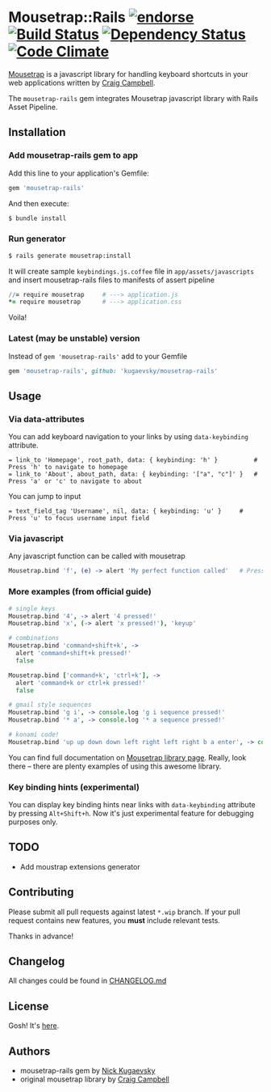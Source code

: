 # Mousetrap::Rails [![endorse](http://api.coderwall.com/kugaevsky/endorsecount.png)](http://coderwall.com/kugaevsky) [![Build Status](https://secure.travis-ci.org/kugaevsky/mousetrap-rails.png?branch=master)](https://travis-ci.org/kugaevsky/mousetrap-rails) [![Dependency Status](https://gemnasium.com/kugaevsky/mousetrap-rails.png)](https://gemnasium.com/kugaevsky/mousetrap-rails) [![Code Climate](https://codeclimate.com/badge.png)](https://codeclimate.com/github/kugaevsky/mousetrap-rails)

[Mousetrap](https://github.com/ccampbell/mousetrap) is a javascript library for handling keyboard shortcuts in your web applications written by [Craig Campbell](http://craig.is/).

The `mousetrap-rails` gem integrates Mousetrap javascript library with Rails Asset Pipeline.


## Installation

### Add mousetrap-rails gem to app

Add this line to your application's Gemfile:

```ruby
gem 'mousetrap-rails'
```

And then execute:

```bash
$ bundle install
```

### Run generator

```bash
$ rails generate mousetrap:install
```

It will create sample `keybindings.js.coffee` file in `app/assets/javascripts` and insert mousetrap-rails files to manifests of assert pipeline

```coffeescript
//= require mousetrap     # ---> application.js
*= require mousetrap      # ---> application.css
```

Voila!

### Latest (may be unstable) version

Instead of `gem 'mousetrap-rails'` add to your Gemfile

```ruby
gem 'mousetrap-rails', github: 'kugaevsky/mousetrap-rails'
```

## Usage

### Via data-attributes

You can add keyboard navigation to your links by using `data-keybinding` attribute.

```haml
= link_to 'Homepage', root_path, data: { keybinding: 'h' }          # Press 'h' to navigate to homepage
= link_to 'About', about_path, data: { keybinding: '["a", "c"]' }   # Press 'a' or 'c' to navigate to about
```

You can jump to input

```haml
= text_field_tag 'Username', nil, data: { keybinding: 'u' }     # Press 'u' to focus username input field
```

### Via javascript

Any javascript function can be called with mousetrap

```coffeescript
Mousetrap.bind 'f', (e) -> alert 'My perfect function called'   # Press 'f' to popup alert
```

### More examples (from official guide)

```coffeescript
# single keys
Mousetrap.bind '4', -> alert '4 pressed!'
Mousetrap.bind 'x', (-> alert 'x pressed!'), 'keyup'

# combinations
Mousetrap.bind 'command+shift+k', ->
  alert 'command+shift+k pressed!'
  false

Mousetrap.bind ['command+k', 'ctrl+k'], ->
  alert 'command+k or ctrl+k pressed!'
  false

# gmail style sequences
Mousetrap.bind 'g i', -> console.log 'g i sequence pressed!'
Mousetrap.bind '* a', -> console.log '* a sequence pressed!'

# konami code!
Mousetrap.bind 'up up down down left right left right b a enter', -> console.log 'You WIN!'
```

You can find full documentation on [Mousetrap library page](http://craig.is/killing/mice). Really, look there – there are plenty examples of using this awesome library.

### Key binding hints (experimental)

You can display key binding hints near links with `data-keybinding` attribute by pressing `Alt+Shift+h`. Now it's just experimental feature for debugging purposes only.

## TODO

* Add moustrap extensions generator

## Contributing

Please submit all pull requests against latest `*.wip` branch. If your pull request contains new features, you **must** include relevant tests.

Thanks in advance!


## Changelog

All changes could be found in [CHANGELOG.md](https://github.com/kugaevsky/mousetrap-rails/blob/master/CHANGELOG.md)


## License

Gosh! It's [here](https://github.com/kugaevsky/mousetrap-rails/blob/master/LICENSE.md).


## Authors

* mousetrap-rails gem by [Nick Kugaevsky](http://kugaevsky.ru)
* original mousetrap library by [Craig Campbell](http://craig.is/)
